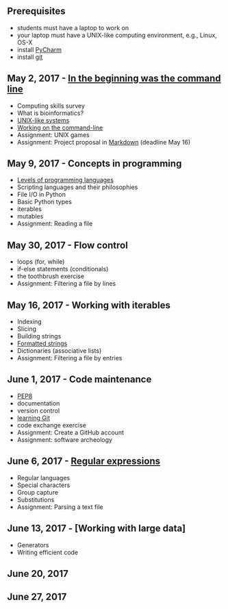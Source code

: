 ## Prerequisites
* students must have a laptop to work on
* your laptop must have a UNIX-like computing environment, e.g., Linux, OS-X
* install [PyCharm](https://www.jetbrains.com/pycharm/)
* install [git](https://git-scm.com/book/en/v2/Getting-Started-Installing-Git)

## May 2, 2017 - [In the beginning was the command line](http://cristal.inria.fr/~weis/info/commandline.html)
* Computing skills survey
* What is bioinformatics?
* [UNIX-like systems](https://en.wikipedia.org/wiki/Unix-like)
* [Working on the command-line](basicunixcommands.md)
* Assignment: UNIX games
* Assignment: Project proposal in [Markdown](http://daringfireball.net/projects/markdown/basics) (deadline May 16)

## May 9, 2017 - Concepts in programming
* [Levels of programming languages](https://en.wikipedia.org/wiki/Low-level_programming_language)
* Scripting languages and their philosophies
* File I/O in Python
* Basic Python types
* iterables
* mutables
* Assignment: Reading a file

## May 30, 2017 - Flow control
* loops (for, while)
* if-else statements (conditionals)
* the toothbrush exercise
* Assignment: Filtering a file by lines

## May 16, 2017 - Working with iterables
* Indexing
* Slicing
* Building strings
* [Formatted strings](https://en.wikipedia.org/wiki/Printf_format_string)
* Dictionaries (associative lists)
* Assignment: Filtering a file by entries

## **June 1, 2017** - Code maintenance
* [PEP8](https://www.python.org/dev/peps/pep-0008/)
* documentation
* version control
* [learning Git](https://git-scm.com/book/en/v2/Getting-Started-Git-Basics)
* code exchange exercise
* Assignment: Create a GitHub account
* Assignment: software archeology

## June 6, 2017 - [Regular expressions](https://en.wikipedia.org/wiki/Regular_expression)
* Regular languages
* Special characters
* Group capture
* Substitutions
* Assignment: Parsing a text file

## June 13, 2017 - [Working with large data]
* Generators
* Writing efficient code


## June 20, 2017

## June 27, 2017



